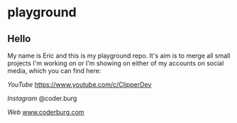 # playground

## Hello
My name is Eric and this is my playground repo. It's aim is to merge all small projects I'm working on or I'm showing on either of my accounts on social media, which you can find here:

*YouTube* https://www.youtube.com/c/ClipperDev

*Instagram* @coder.burg

*Web* www.coderburg.com
